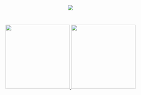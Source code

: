 <p align="center">
    <a href="https://github.com/ozcanyarimdunya?tab=repositories&language=python">
        <img src="https://img.shields.io/badge/I%20am%20a%20Python%20developer-14354C.svg?&style=for-the-badge&logo=python&logoColor=white"/>
    </a>  
</p>
<br>
<p align="center">
    <a href="http://semiworld.org/" target="_blank">
        <img height="200em" src="https://github-readme-stats.vercel.app/api?username=ozcanyarimdunya&count_private=true&show_icons=true&theme=dark&bg_color=0d1117"/>
        <img height="200em" src="https://github-readme-stats.vercel.app/api/top-langs/?username=ozcanyarimdunya&theme=dark&hide=tex,css&bg_color=0d1117"/>
    </a>
</p>

